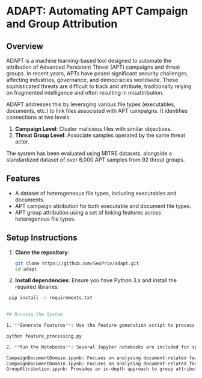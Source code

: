 # ADAPT: Automating APT Campaign and Group Attribution

## Overview

ADAPT is a machine learning-based tool designed to automate the attribution of Advanced Persistent Threat (APT) campaigns and threat groups. In recent years, APTs have posed significant security challenges, affecting industries, governance, and democracies worldwide. These sophisticated threats are difficult to track and attribute, traditionally relying on fragmented intelligence and often resulting in misattribution.

ADAPT addresses this by leveraging various file types (executables, documents, etc.) to link files associated with APT campaigns. It identifies connections at two levels:
1. **Campaign Level**: Cluster malicious files with similar objectives.
2. **Threat Group Level**: Associate samples operated by the same threat actor.

The system has been evaluated using MITRE datasets, alongside a standardized dataset of over 6,000 APT samples from 92 threat groups. 
## Features
- A dataset of heterogeneous file types, including executables and documents.
- APT campaign attribution for both executable and document file types. 
- APT group attribution using a set of linking features across heterogenous file types. 

## Setup Instructions

1. **Clone the repository**:
   ```bash
   git clone https://github.com/SecPriv/adapt.git
   cd adapt

   
2.  **Install dependencies**: Ensure you have Python 3.x and install the required libraries:
   ```bash
    pip install -r requirements.txt
    

## Running the System

1. **Generate Features**: Use the feature generation script to process APT samples:

python feature_processing.py

2. **Run the Notebooks**: Several Jupyter notebooks are included for specific analyses:

CampaignDocumentDomain.ipynb: Focuses on analyzing document-related features for campaign attribution.
CampaignDocumentDomain.ipynb: Focuses on analyzing document-related features for campaign attribution.
GroupAttribution.ipynb: Provides an in-depth approach to group attribution based on the extracted features.


